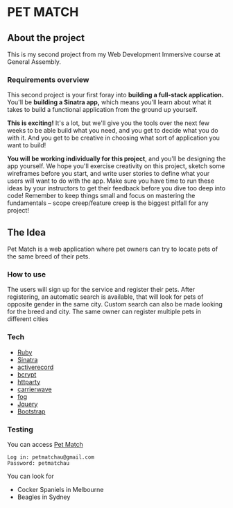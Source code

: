 # PET MATCH


## About the project

  This is my second project from my Web Development Immersive course at General Assembly.

### Requirements overview

  This second project is your first foray into **building a full-stack application.** You'll be **building a Sinatra app,** which means you'll learn about what it takes to build a functional application from the ground up yourself.

  **This is exciting!** It's a lot, but we'll give you the tools over the next few weeks to be able build what you need, and you get to decide what you do with it. And you get to be creative in choosing what sort of application you want to build!

  **You will be working individually for this project**, and you'll be designing the app yourself. We hope you'll exercise creativity on this project, sketch some wireframes before you start, and write user stories to define what your users will want to do with the app. Make sure you have time to run these ideas by your instructors to get their feedback before you dive too deep into code! Remember to keep things small and focus on mastering the fundamentals – scope creep/feature creep is the biggest pitfall for any project!

## The Idea

  Pet Match is a web application where pet owners can try to locate pets of the same breed of their pets.

### How to use

  The users will sign up for the service and register their pets.
  After registering, an automatic search is available, that will look for pets of opposite gender in the same city.
  Custom search can also be made looking for the breed and city.
  The same owner can register multiple pets in different cities

### Tech

  - [Ruby](https://www.ruby-lang.org/en/)
  - [Sinatra](https://rubygems.org/gems/sinatra)
  - [activerecord](https://rubygems.org/gems/activerecord)
  - [bcrypt](https://rubygems.org/gems/bcrypt)
  - [httparty](https://rubygems.org/gems/httparty)
  - [carrierwave](https://rubygems.org/gems/carrierwave)
  - [fog](https://rubygems.org/gems/fog)
  - [Jquery](http://jquery.com/)
  - [Bootstrap](http://getbootstrap.com/)

### Testing

  You can access [Pet Match](https://petmatch-au.herokuapp.com/home)

  ```
  Log in: petmatchau@gmail.com
  Password: petmatchau
  ```

  You can look for
  - Cocker Spaniels in Melbourne
  - Beagles in Sydney
